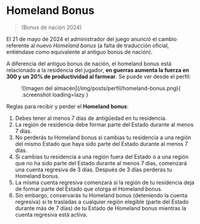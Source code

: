 # Homeland Bonus

> (Bonus de nación 2024)

El 21 de mayo de 2024 el administrador del juego anunció el cambio referente al nuevo _Homeland bonus_ (a falta de traducción oficial, entiéndase como equivalente al antiguo bonus de nación).

A diferencia del antiguo bonus de nación, el homeland bonus está relacionado a la residencia del jugador, **en guerras aumenta la fuerza en 300 y un 20% de productividad al farmear**. Se puede ver desde el perfil:

<figure markdown>
  ![Imagen del almacén](/img/posts/perfil/homeland-bonus.png){ .screenshot loading=lazy }
</figure>

Reglas para recibir y perder el **Homeland bonus**:

1. Debes tener al menos 7 días de antigüedad en tu residencia.
2. La región de residencia debe formar parte del Estado durante al menos 7 días.
3. No perderás tu Homeland bonus si cambias tu residencia a una región del mismo Estado que haya sido parte del Estado durante al menos 7 días.
4. Si cambias tu residencia a una región fuera del Estado o a una región que no ha sido parte del Estado durante al menos 7 días, comenzará una cuenta regresiva de 3 días. Después de 3 días perderás tu Homeland bonus.
5. La misma cuenta regresiva comenzará si la región de tu residencia deja de formar parte del Estado que otorga el Homeland bonus.
6. Sin embargo, conservarás tu Homeland bonus (deteniendo la cuenta regresiva) si te trasladas a cualquier región elegible (parte del Estado durante más de 7 días) de tu Estado de Homeland bonus mientras la cuenta regresiva está activa.
